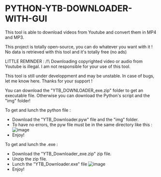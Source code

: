 # PYTHON-YTB-DOWNLOADER-WITH-GUI

This tool is able to download videos from Youtube and convert them in MP4 and MP3.

This project is totally open-source, you can do whatever you want with it !
No data is retrieved with this tool and it's totally free (no ads)

LITTLE REMINDER :
/!\ Downloading copyrighted video or audio from Youtube is illegal. I am not responsible for your use of this tool.

This tool is still under developpment and may be unstable. In case of bugs, let me know here. Thanks for your support !

You can download the "YTB_DOWNLOADER_exe.zip" folder to get an executable file.
Otherwise you can download the Python's script and the "img" folder!

To get and lunch the python file :

- Download the "YTB_Downloader.pyw" file and the "img" folder.
- To have no errors, the pyw file must be in the same directory like this :
![image](https://user-images.githubusercontent.com/69874117/203385877-369623b6-5711-48cd-af4a-8980b84385f0.png)
- Enjoy!

To get and lunch the .exe :

- Download the "YTB_Downloader_exe.zip" zip file.
- Unzip the zip file.
- Lunch the "YTB_Downloader.exe" file
![image](https://user-images.githubusercontent.com/69874117/203387344-e93bc8fe-6e97-45ce-9e23-19d724783aa9.png)
- Enjoy!
